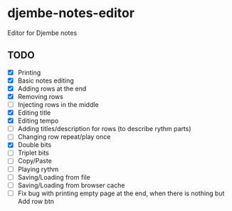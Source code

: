 # djembe-notes-editor
Editor for Djembe notes

## TODO

- [x] Printing
- [x] Basic notes editing
- [x] Adding rows at the end
- [x] Removing rows
- [ ] Injecting rows in the middle
- [x] Editing title
- [x] Editing tempo
- [ ] Adding titles/description for rows (to describe rythm parts)
- [ ] Changing row repeat/play once
- [x] Double bits
- [ ] Triplet bits
- [ ] Copy/Paste
- [ ] Playing rythm
- [ ] Saving/Loading from file
- [ ] Saving/Loading from browser cache
- [ ] Fix bug with printing empty page at the end, when there is nothing but Add row btn
